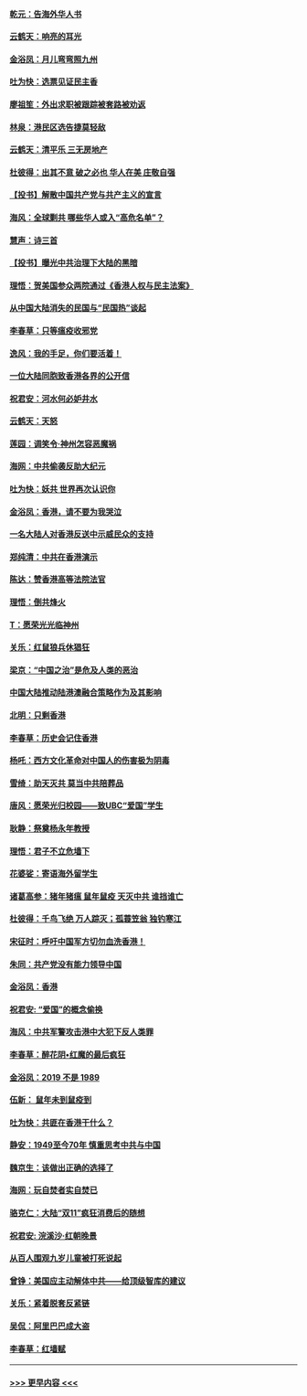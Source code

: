 #### [乾元：告海外华人书](../pages/nsc993/n11684044.md?t=11271901) 
#### [云鹤天：响亮的耳光](../pages/nsc993/n11684254.md?t=11271901) 
#### [金浴凤：月儿弯弯照九州](../pages/nsc993/n11684231.md?t=11271901) 
#### [吐为快：选票见证民主香](../pages/nsc993/n11684206.md?t=11271901) 
#### [廖祖笙：外出求职被跟踪被套路被劝返](../pages/nsc993/n11683874.md?t=11271901) 
#### [林泉：港民区选告捷莫轻敌](../pages/nsc993/n11683930.md?t=11271901) 
#### [云鹤天：清平乐 三无房地产](../pages/nsc993/n11681521.md?t=11271901) 
#### [杜彼得：出其不意 破之必也 华人在美 庄敬自强](../pages/nsc993/n11679554.md?t=11271901) 
#### [【投书】解散中国共产党与共产主义的宣言](../pages/nsc993/n11679177.md?t=11271901) 
#### [海风：全球剿共 哪些华人或入“高危名单”？](../pages/nsc993/n11678617.md?t=11271901) 
#### [慧声：诗三首](../pages/nsc993/n11678848.md?t=11271901) 
#### [【投书】曝光中共治理下大陆的黑暗](../pages/nsc993/n11678674.md?t=11271901) 
#### [理悟：贺美国参众两院通过《香港人权与民主法案》](../pages/nsc993/n11678104.md?t=11271901) 
#### [从中国大陆消失的民国与“民国热”谈起](../pages/nsc993/n11678075.md?t=11271901) 
#### [李春草：只等瘟疫收邪党](../pages/nsc993/n11677308.md?t=11271901) 
#### [逸风：我的手足，你们要活着！](../pages/nsc993/n11676352.md?t=11271901) 
#### [一位大陆同胞致香港各界的公开信](../pages/nsc993/n11675761.md?t=11271901) 
#### [祝君安：河水何必妒井水](../pages/nsc993/n11675746.md?t=11271901) 
#### [云鹤天：天怒](../pages/nsc993/n11675718.md?t=11271901) 
#### [莲园：调笑令‧神州怎容恶魔祸](../pages/nsc993/n11675648.md?t=11271901) 
#### [海网：中共偷袭反助大纪元](../pages/nsc993/n11673515.md?t=11271901) 
#### [吐为快：妖共 世界再次认识你](../pages/nsc993/n11673506.md?t=11271901) 
#### [金浴凤：香港，请不要为我哭泣](../pages/nsc993/n11673248.md?t=11271901) 
#### [一名大陆人对香港反送中示威民众的支持](../pages/nsc993/n11672615.md?t=11271901) 
#### [郑纯清：中共在香港演示](../pages/nsc993/n11670539.md?t=11271901) 
#### [陈达：赞香港高等法院法官](../pages/nsc993/n11669542.md?t=11271901) 
#### [理悟：倒共烽火](../pages/nsc993/n11668844.md?t=11271901) 
#### [T：愿荣光光临神州](../pages/nsc993/n11668421.md?t=11271901) 
#### [关乐：红鼠狼兵休猖狂](../pages/nsc993/n11668378.md?t=11271901) 
#### [梁京：“中国之治”是危及人类的恶治](../pages/nsc993/n11668328.md?t=11271901) 
#### [中国大陆推动陆港澳融合策略作为及其影响](../pages/nsc993/n11668157.md?t=11271901) 
#### [北明：只剩香港](../pages/nsc993/n11668002.md?t=11271901) 
#### [李春草：历史会记住香港](../pages/nsc993/n11667927.md?t=11271901) 
#### [杨吒：西方文化革命对中国人的伤害极为阴毒](../pages/nsc993/n11664521.md?t=11271901) 
#### [雪绮：助天灭共 莫当中共陪葬品](../pages/nsc993/n11662650.md?t=11271901) 
#### [唐风：愿荣光归校园——致UBC“爱国”学生](../pages/nsc993/n11662194.md?t=11271901) 
#### [耿静：祭奠杨永年教授](../pages/nsc993/n11662514.md?t=11271901) 
#### [理悟：君子不立危墙下](../pages/nsc993/n11662172.md?t=11271901) 
#### [花婆娑：寄语海外留学生](../pages/nsc993/n11662121.md?t=11271901) 
#### [诸葛高参：猪年猪瘟 鼠年鼠疫 天灭中共 谁挡谁亡](../pages/nsc993/n11661980.md?t=11271901) 
#### [杜彼得：千鸟飞绝 万人踪灭；孤蓑笠翁 独钓寒江](../pages/nsc993/n11661170.md?t=11271901) 
#### [宋征时：呼吁中国军方切勿血洗香港！](../pages/nsc993/n11415318.md?t=11271901) 
#### [朱同：共产党没有能力领导中国](../pages/nsc993/n11660421.md?t=11271901) 
#### [金浴凤：香港](../pages/nsc993/n11660419.md?t=11271901) 
#### [祝君安: “爱国”的概念偷换](../pages/nsc993/n11659706.md?t=11271901) 
#### [海风：中共军警攻击港中大犯下反人类罪](../pages/nsc993/n11659632.md?t=11271901) 
#### [李春草：醉花阴•红魔的最后疯狂](../pages/nsc993/n11659287.md?t=11271901) 
#### [金浴凤：2019 不是 1989](../pages/nsc993/n11657663.md?t=11271901) 
#### [伍新： 鼠年未到鼠疫到](../pages/nsc993/n11655098.md?t=11271901) 
#### [吐为快：共匪在香港干什么？](../pages/nsc993/n11654891.md?t=11271901) 
#### [静安：1949至今70年 慎重思考中共与中国](../pages/nsc993/n11651244.md?t=11271901) 
#### [魏京生：该做出正确的选择了](../pages/nsc993/n11653084.md?t=11271901) 
#### [海网：玩自焚者实自焚已](../pages/nsc993/n11652423.md?t=11271901) 
#### [骆克仁：大陆“双11”疯狂消费后的随想](../pages/nsc993/n11652305.md?t=11271901) 
#### [祝君安: 浣溪沙·红朝晚景](../pages/nsc993/n11652258.md?t=11271901) 
#### [从百人围观九岁儿童被打死说起](../pages/nsc993/n11651030.md?t=11271901) 
#### [曾铮：美国应主动解体中共——给顶级智库的建议](../pages/nsc993/n11649888.md?t=11271901) 
#### [关乐：紧着脱套反紧链](../pages/nsc993/n11649069.md?t=11271901) 
#### [吴侃：阿里巴巴成大盗](../pages/nsc993/n11645523.md?t=11271901) 
#### [李春草：红墙赋](../pages/nsc993/n11646389.md?t=11271901) 

----
#### [ >>> 更早内容 <<< ](../indexes/nsc993-earlier.md)
